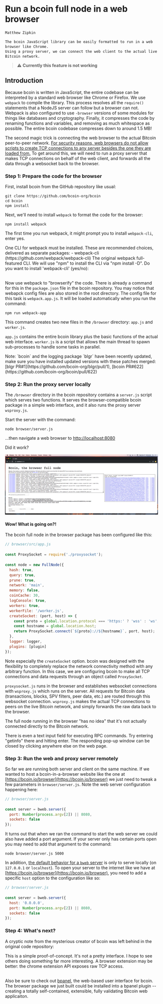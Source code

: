 # Run a bcoin full node in a web browser

```post-author
Matthew Zipkin
```

```post-description
The bcoin JavaScript library can be easily formatted to run in a web browser like Chrome.
Using a proxy server, we can connect the web client to the actual live Bitcoin network.
```

> :warning: **Currently this feature is not working**

## Introduction

Because bcoin is written in JavaScript, the entire codebase can be interpreted by
a standard web browser like Chrome or Firefox. We use `webpack` to compile the library.
This process resolves all the `require()` statements that a NodeJS server can follow
but a browser can not. Webpack is also configured to use `-browser` versions of
some modules for things like databases and cryptography. Finally, it compresses
the code by renaming functions and variables, and removing as much whitespace as possible.
The entire bcoin codebase compresses down to around 1.5 MB!

The second magic trick is connecting the web browser to the actual Bitcoin
peer-to-peer network. [For security reasons, web browsers do not allow scripts
to create TCP connections to any server besides the one they are loaded
from.](https://en.wikipedia.org/wiki/Same-origin_policy)
To get around this, we will need to run a proxy server that makes TCP connections
on behalf of the web client, and forwards all the data through a websocket back
to the browser.

### Step 1: Prepare the code for the browser

First, install bcoin from the GitHub repository like usual:

```command-line
git clone https://github.com/bcoin-org/bcoin
cd bcoin
npm install
```

Next, we'll need to install `webpack` to format the code for the browser:

```command-line
npm install webpack
```

The first time you run webpack, it might prompt you to install `webpack-cli`, enter yes.

<div class="terminal">One CLI for webpack must be installed. These are recommended choices, delivered as separate packages:
 - webpack-cli (https://github.com/webpack/webpack-cli)
   The original webpack full-featured CLI.
We will use "npm" to install the CLI via "npm install -D".
Do you want to install 'webpack-cli' (yes/no):
</div>

<br>

Now use webpack to "browserify" the code. There is already a command for this in
the `package.json` file in the bcoin repository. You may notice that webapck config
files are also stored in the root directory. The config file for this task is `webpack.app.js`.
It will be loaded automatically when you run the command:

```command-line
npm run webpack-app
```

This command creates two new files in the `/browser` directory:
`app.js` and `worker.js`.

`app.js` contains the entire bcoin library plus the basic
functions of the actual web interface. `worker.js` is a script that allows the main
thread to spawn sub-processes to handle some tasks in parallel.

<div class="aside">
  <span> Note:</span>
  `bcoin` and the logging package `blgr` have been recently updated, make sure you have installed
updated versions with these patches merged: [blgr PR#1](https://github.com/bcoin-org/blgr/pull/1),
[bcoin PR#622](https://github.com/bcoin-org/bcoin/pull/622)
</div>

### Step 2: Run the proxy server locally

The `/browser` directory in the bcoin repository contains a `server.js` script which
serves two functions. It serves the browser-compatible bcoin package in a simple
web interface, and it also runs the proxy server `wsproxy.js`.

Start the server with the command:

```command-line
node browser/server.js
```

...then navigate a web browser to [http://localhost:8080](http://localhost:8080)

Did it work?

![bcoin in the browser](../assets/images/guides/browser.png "bcoin in the browser")

#### Wow! What is going on?!

The bcoin full node in the browser package has been configured like this:

```javascript
// browser/src/app.js

const ProxySocket = require('./proxysocket');

const node = new FullNode({
  hash: true,
  query: true,
  prune: true,
  network: 'main',
  memory: false,
  coinCache: 30,
  logConsole: true,
  workers: true,
  workerFile: '/worker.js',
  createSocket: (port, host) => {
    const proto = global.location.protocol === 'https:' ? 'wss' : 'ws';
    const hostname = global.location.host;
    return ProxySocket.connect(`${proto}://${hostname}`, port, host);
  },
  logger: logger,
  plugins: [plugin]
});
```

Note especially the `createSocket` option. bcoin was designed with the flexibility
to completely replace the network connectivity method with any arbitrary function.
In this case, we are configuring bcoin to make all TCP connections and data requests
through an object called `ProxySocket`.

`proxysocket.js` runs in the browser and establishes websocket connections with
`wsproxy.js` which runs on the server. All requests for Bitcoin data
(transactions, blocks, SPV filters, peer data, etc.) are routed through this
websocket connection. `wsproxy.js` makes the actual TCP connections to peers on
the live Bitcoin network, and simply forwards the raw data back to the browser.

The full node running in the browser "has no idea" that it's not actually connected
directly to the Bitcoin network.

There is even a text input field for executing RPC commands. Try entering "getinfo"
there and hitting enter. The responding pop-up window can be closed by clicking
anywhere else on the web page.

### Step 3: Run the web and proxy server remotely

So far we are running both server and client on the same machine. If we wanted to
host a bcoin-in-a-browser website like the one at [https://bcoin.io/browser](https://bcoin.io/browser)
we just need to tweak a few parameters in `browser/server.js`. Note the web server
configuration happening here:

```javascript
// browser/server.js

const server = bweb.server({
  port: Number(process.argv[2]) || 8080,
  sockets: false
});
```
It turns out that when we ran the command to start the web server we could also
have added a port argument. If your server only has certain ports open you may
need to add that argument to the command:

```command-line
node browser/server.js 5000
```

In addition, [the default behavior for a `bweb` server](https://github.com/bcoin-org/bweb)
is only to serve locally (on `127.0.0.1` or `localhost`). To open your server to
the internet like we have at [https://bcoin.io/browser](https://bcoin.io/browser),
you need to add a specific `host` option to the configuration like so:

```javascript
// browser/server.js

const server = bweb.server({
  host: '0.0.0.0',
  port: Number(process.argv[2]) || 8080,
  sockets: false
});
```

### Step 4: What's next?

A cryptic note from the mysterious creator of bcoin was left behind in the
original code repository:

<div class="terminal">This is a simple proof-of-concept. It's not a pretty interface. I hope to see
others doing something far more interesting. A browser extension may be better:
the chrome extension API exposes raw TCP access.</div>

<br>

Also be sure to check out [bpanel](https://bpanel.org), the web-based user interface for bcoin. The browser package we just built could be installed into a bpanel plugin -- creating a totally self-contained, extensible, fully validating Bitcoin web applicaiton. 
